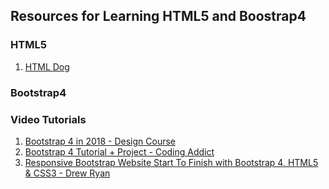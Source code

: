 <h2>Resources for Learning HTML5 and Boostrap4</h2>

<h3>HTML5</h3>
<ol>
<li><a href="https://htmldog.com/guides/html/beginner/">HTML Dog</a></li>
</ol>

<h3>Bootstrap4</h3>
<h3>Video Tutorials</h3>
<ol>
<li><a href="https://www.youtube.com/watch?v=hnCmSXCZEpU">Bootstrap 4 in 2018 - Design Course</a></li>
<li><a href="https://www.youtube.com/watch?v=Uhy3gtZoeOM">Bootstrap 4 Tutorial + Project - Coding Addict</a></li>
<li><a href="https://www.youtube.com/watch?v=9cKsq14Kfsw">Responsive Bootstrap Website Start To Finish with Bootstrap 4, HTML5 & CSS3 - Drew Ryan</a></li>
</ol>
